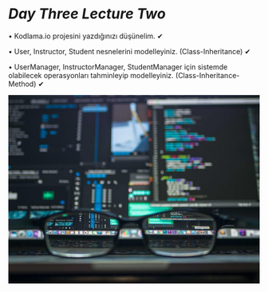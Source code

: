 # *Day Three Lecture Two*

• Kodlama.io projesini yazdığınızı düşünelim. ✔

• User, Instructor, Student nesnelerini modelleyiniz. (Class-Inheritance)  ✔

• UserManager, InstructorManager, StudentManager için sistemde olabilecek operasyonları tahminleyip modelleyiniz. (Class-Inheritance-Method)  ✔

<img src="../images/4.jfif" alt="4" style="zoom: 67%;" />




